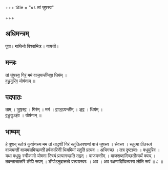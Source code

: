 +++
title = "०८ तां जुषस्व"

+++
## अधिमन्त्रम्
पूषा। गाथिनो विश्वामित्रः। गायत्री।

## मन्त्रः
तां जु॑षस्व॒ गिरं॒ मम॑ वाज॒यन्ती॑मवा॒ धिय॑म् ।  
व॒धू॒युरि॑व॒ योष॑णाम् ॥

## पदपाठः
ताम् । जु॒ष॒स्व॒ । गिर॑म् । मम॑ । वा॒ज॒ऽयन्ती॑म् । अ॒व॒ । धिय॑म् ।  
व॒धू॒युःऽइ॑व । योष॑णाम् ॥

## भाष्यम्
हे पूशन् स्तोत्रं कुर्वाणस्य मम तां तादृशीं गिरं स्तुतिलक्शणां वाचं जुषस्व । सेवस्व । स्तुत्या प्रीतस्त्वं वाजयन्तीं वाजमन्नमिच्छन्तीं हर्षकारिणीं धियमिमां स्तुतिं प्रत्यव । अभिगच्छ । तत्र दृष्टान्तः । वधूयुरिव । यथा वधूयुः स्त्रीकामो योषणा स्त्रियं प्रत्यागच्छति तद्वत् । वाजयन्तीम् । वाजशब्दादिच्छतीत्यर्थे क्यच् । तदन्ताच्छतरि ङीपि रूपम् । ङीपोऽनुदात्तत्वे प्रत्ययस्वरः । अव । अव रक्षणादिष्वित्यस्य लोति रूपं ॥ ८ ॥
